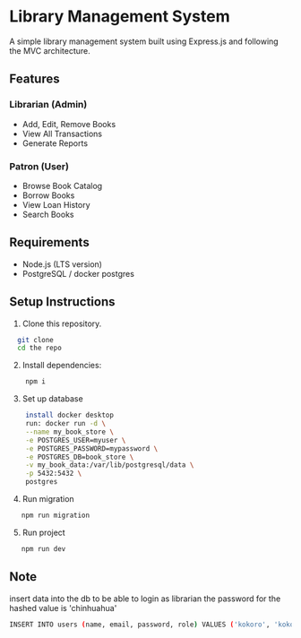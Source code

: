 # Library Management System

A simple library management system built using Express.js and following the MVC architecture.

## Features

### Librarian (Admin)

- Add, Edit, Remove Books
- View All Transactions
- Generate Reports

### Patron (User)

- Browse Book Catalog
- Borrow Books
- View Loan History
- Search Books

## Requirements

- Node.js (LTS version)
- PostgreSQL / docker postgres

## Setup Instructions

1. Clone this repository.

```bash
  git clone
  cd the repo
```

2. Install dependencies:
```bash
    npm i
```
3. Set up database

```bash
    install docker desktop
    run: docker run -d \
    --name my_book_store \
    -e POSTGRES_USER=myuser \
    -e POSTGRES_PASSWORD=mypassword \
    -e POSTGRES_DB=book_store \
    -v my_book_data:/var/lib/postgresql/data \
    -p 5432:5432 \
    postgres
```

4. Run migration

```bash
   npm run migration

```

5. Run project
```bash
   npm run dev
```

## Note

insert data into the db to be able to login as librarian
the password for the hashed value is 'chinhuahua'

```bash
INSERT INTO users (name, email, password, role) VALUES ('kokoro', 'kokoro@gmail.com', ' $2b$10$GUkw41RotM9TnQuYBmCB3uRYV5bz6u35N4.rECjYd0F7pk63nvINe', 'librarian');

```
